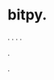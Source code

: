 # bitpy.
.
.
.
.












.






















































.

















